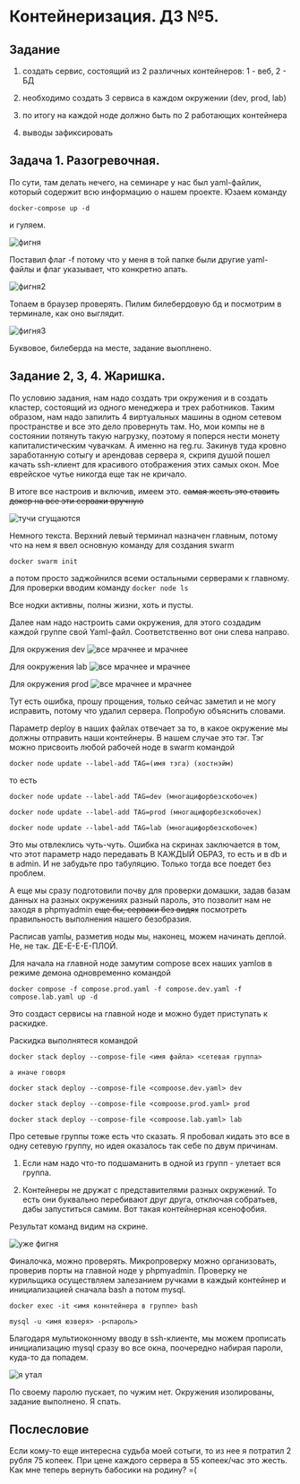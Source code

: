 # Контейнеризация. ДЗ №5.

## Задание

1. создать сервис, состоящий из 2 различных контейнеров: 1 - веб, 2 - БД

2. необходимо создать 3 сервиса в каждом окружении (dev, prod, lab)
3. по итогу на каждой ноде должно быть по 2 работающих контейнера
4. выводы зафиксировать


## Задача 1. Разогревочная.

По сути, там делать нечего, на семинаре у нас был yaml-файлик, который содержит всю информацию о нашем проекте. Юзаем команду

```docker-compose up -d```

и гуляем.

![фигня](pics/2023-06-27_20-02-22.png)

Поставил флаг -f потому что у меня в той папке были другие yaml-файлы и флаг указывает, что конкретно апать.

![фигня2](pics/2023-06-27_20-03-16.png)

Топаем в браузер проверять. Пилим билебердовую бд и посмотрим в терминале, как оно выглядит.

![фигня3](pics/2023-06-27_20-04-02.png)

Буквовое, билеберда на месте, задание выоплнено.

## Задание 2, 3, 4. Жаришка.

По условию задания, нам надо создать три окружения и в создать кластер, состоящий из одного менеджера и трех работников. Таким образом, нам надо запилить 4 виртуальных машины в одном сетевом пространстве и все это дело провернуть там. Но, мои компы не в состоянии потянуть такую нагрузку, поэтому я поперся нести монету капиталистическим чувачкам. А именно на reg.ru. Закинув туда кровно заработанную сотыгу и арендовав сервера я, скрипя душой пошел качать ssh-клиент для красивого отображения этих самых окон. Мое еврейское чутье никогда еще так не кричало.

В итоге все настроив и включив, имеем это. ~~самая жесть это ставить докер на все эти серваки вручную~~

![тучи сгущаются](pics/2023-06-27_20-09-27.png)

Немного текста. Верхний левый терминал назначен главным, потому что на нем я ввел основную команду для создания swarm

```docker swarm init```

а потом просто заджойнился всеми остальными серверами к главному. Для проверки вводим команду ```docker node ls```

Все нодки активны, полны жизни, хоть и пусты.

Далее нам надо настроить сами окружения, для этого создадим каждой группе свой Yaml-файл. Соответственно вот они слева направо.

Для окружения dev
![все мрачнее и мрачнее](pics/2023-06-27_20-33-37.png)

Для оокружения lab
![все мрачнее и мрачнее](pics/2023-06-27_20-35-55.png)

Для окружения prod
![все мрачнее и мрачнее](pics/2023-06-27_20-34-51.png)

Тут есть ошибка, прошу прощения, только сейчас заметил и не могу исправить, потому что удалил сервера. Попробую объяснить словами.

Параметр deploy в наших файлах отвечает за то, в какое окружение мы должны отправить наши контейнеры. В нашем случае это тэг. Тэг можно присвоить любой рабочей ноде в swarm командой

```docker node update --label-add TAG=(имя тэга) (хостнэйм)```
 
то есть

```
docker node update --label-add TAG=dev (многацифорбезскобочек)

docker node update --label-add TAG=prod (многацифорбезскобочек)

docker node update --label-add TAG=lab (многацифорбезскобочек)
```

Это мы отвлеклись чуть-чуть. Ошибка на скринах заключается в том, что этот параметр надо передавать В КАЖДЫЙ ОБРАЗ, то есть и в db и в admin. И не забудьте про табуляцию. Только тогда все поедет без проблем.

А еще мы сразу подготовили почву для проверки домашки, задав базам данных на разных окружениях разный пароль, это позволит нам не заходя в phpmyadmin ~~еще бы, серваки без видях~~ посмотреть правильность выполнения нашего безобразия.

Расписав yamlы, разметив ноды мы, наконец, можем начинать деплой. Не, не так. ДЕ-Е-Е-Е-ПЛОЙ.

Для начала на главной ноде замутим compose всех наших yamlов в режиме демона одновременно командой

```docker compose -f compose.prod.yaml -f compose.dev.yaml -f compose.lab.yaml up -d```

Это создаст сервисы на главной ноде и можно будет приступать к раскидке.

Раскидка выполнятеся командой 

```
docker stack deploy --compose-file <имя файла> <сетевая группа>

а иначе говоря

docker stack deploy --compose-file <compoose.dev.yaml> dev

docker stack deploy --compose-file <compoose.prod.yaml> prod

docker stack deploy --compose-file <compoose.lab.yaml> lab
```

Про сетевые группы тоже есть что сказать. Я пробовал кидать это все в одну сетевую группу, но идея оказалось так себе по двум причинам. 

1. Если нам надо что-то подшаманить в одной из групп - улетает вся группа.

2. Контейнеры не дружат с представителями разных окружений. То есть они буквально перебивают друг друга, отключая собратьев, дабы запуститься самим. Вот такая контейнерная ксенофобия.

Результат команд видим на скрине.

![уже фигня](pics/2023-06-27_21-22-39.png)

Финалочка, можно проверять. Микропроверку можно организовать, проверив порты на главной ноде у phpmyadmin. Проверку не курильщика осуществляем залезанием ручками в каждый контейнер и инициализацией сначала bash а потом mysql.

```
docker exec -it <имя коннтейнера в группе> bash

mysql -u <имя юзверя> -p<пароль>
```


Благодаря мультиоконному вводу в ssh-клиенте, мы можем прописать инициализацию mysql сразу во все окна, поочередно набирая пароли, куда-то да попадем.

![я утал](pics/2023-06-27_21-25-59.png)

По своему паролю пускает, по чужим нет. Окружения изолированы, задание выполнено. Я спать.

## Послесловие

Если кому-то еще интересна судьба моей сотыги, то из нее я потратил 2 рубля 75 копеек. При цене каждого сервера в 55 копеек/час это жесть. Как мне теперь вернуть бабосики на родину? =(